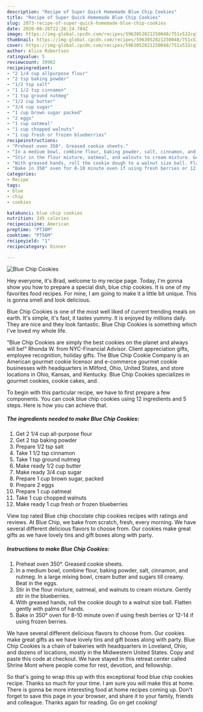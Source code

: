 ```yaml
---
description: "Recipe of Super Quick Homemade Blue Chip Cookies"
title: "Recipe of Super Quick Homemade Blue Chip Cookies"
slug: 2073-recipe-of-super-quick-homemade-blue-chip-cookies
date: 2020-08-26T22:26:24.784Z
image: https://img-global.cpcdn.com/recipes/5963052821250048/751x532cq70/blue-chip-cookies-recipe-main-photo.jpg
thumbnail: https://img-global.cpcdn.com/recipes/5963052821250048/751x532cq70/blue-chip-cookies-recipe-main-photo.jpg
cover: https://img-global.cpcdn.com/recipes/5963052821250048/751x532cq70/blue-chip-cookies-recipe-main-photo.jpg
author: Alice Robertson
ratingvalue: 5
reviewcount: 39902
recipeingredient:
- "2 1/4 cup allpurpose flour"
- "2 tsp baking powder"
- "1/2 tsp salt"
- "1 1/2 tsp cinnamon"
- "1 tsp ground nutmeg"
- "1/2 cup butter"
- "3/4 cup sugar"
- "1 cup brown sugar packed"
- "2 eggs"
- "1 cup oatmeal"
- "1 cup chopped walnuts"
- "1 cup fresh or frozen blueberries"
recipeinstructions:
- "Preheat oven 350°. Greased cookie sheets."
- "In a medium bowl, combine flour, baking powder, salt, cinnamon, and nutmeg. In a large mixing bowl, cream butter and sugars till creamy. Beat in the eggs."
- "Stir in the flour mixture, oatmeal, and walnuts to cream mixture. Gently stir in the blueberries."
- "With greased hands, roll the cookie dough to a walnut size ball. Flatten gently with palms of hands."
- "Bake in 350° oven for 8-10 minute oven if using fresh berries or 12-14 if using frozen berries."
categories:
- Recipe
tags:
- blue
- chip
- cookies

katakunci: blue chip cookies 
nutrition: 245 calories
recipecuisine: American
preptime: "PT38M"
cooktime: "PT56M"
recipeyield: "1"
recipecategory: Dinner

---
```



![Blue Chip Cookies](https://img-global.cpcdn.com/recipes/5963052821250048/751x532cq70/blue-chip-cookies-recipe-main-photo.jpg)

Hey everyone, it's Brad, welcome to my recipe page. Today, I'm gonna show you how to prepare a special dish, blue chip cookies. It is one of my favorites food recipes. For mine, I am going to make it a little bit unique. This is gonna smell and look delicious.

Blue Chip Cookies is one of the most well liked of current trending meals on earth. It's simple, it's fast, it tastes yummy. It is enjoyed by millions daily. They are nice and they look fantastic. Blue Chip Cookies is something which I've loved my whole life.

&#34;Blue Chip Cookies are simply the best cookies on the planet and always will be!&#34; Rhonda W. from NYC-Financial Advisor. Client appreciation gifts, employee recognition, holiday gifts. The Blue Chip Cookie Company is an American gourmet cookie licensor and e-commerce gourmet cookie businesses with headquarters in Milford, Ohio, United States, and store locations in Ohio, Kansas, and Kentucky. Blue Chip Cookies specializes in gourmet cookies, cookie cakes, and.


To begin with this particular recipe, we have to first prepare a few components. You can cook blue chip cookies using 12 ingredients and 5 steps. Here is how you can achieve that.

<!--inarticleads1-->

##### The ingredients needed to make Blue Chip Cookies:

1. Get 2 1/4 cup all-purpose flour
1. Get 2 tsp baking powder
1. Prepare 1/2 tsp salt
1. Take 1 1/2 tsp cinnamon
1. Take 1 tsp ground nutmeg
1. Make ready 1/2 cup butter
1. Make ready 3/4 cup sugar
1. Prepare 1 cup brown sugar, packed
1. Prepare 2 eggs
1. Prepare 1 cup oatmeal
1. Take 1 cup chopped walnuts
1. Make ready 1 cup fresh or frozen blueberries


View top rated Blue chip chocolate chip cookies recipes with ratings and reviews. At Blue Chip, we bake from scratch, fresh, every morning. We have several different delicious flavors to choose from. Our cookies make great gifts as we have lovely tins and gift boxes along with party. 

<!--inarticleads2-->

##### Instructions to make Blue Chip Cookies:

1. Preheat oven 350°. Greased cookie sheets.
1. In a medium bowl, combine flour, baking powder, salt, cinnamon, and nutmeg. In a large mixing bowl, cream butter and sugars till creamy. Beat in the eggs.
1. Stir in the flour mixture, oatmeal, and walnuts to cream mixture. Gently stir in the blueberries.
1. With greased hands, roll the cookie dough to a walnut size ball. Flatten gently with palms of hands.
1. Bake in 350° oven for 8-10 minute oven if using fresh berries or 12-14 if using frozen berries.


We have several different delicious flavors to choose from. Our cookies make great gifts as we have lovely tins and gift boxes along with party. Blue Chip Cookies is a chain of bakeries with headquarters in Loveland, Ohio, and dozens of locations, mostly in the Midwestern United States. Copy and paste this code at checkout. We have stayed in this retreat center called Shrine Mont where people come for rest, devotion, and fellowship. 

So that's going to wrap this up with this exceptional food blue chip cookies recipe. Thanks so much for your time. I am sure you will make this at home. There is gonna be more interesting food at home recipes coming up. Don't forget to save this page in your browser, and share it to your family, friends and colleague. Thanks again for reading. Go on get cooking!
